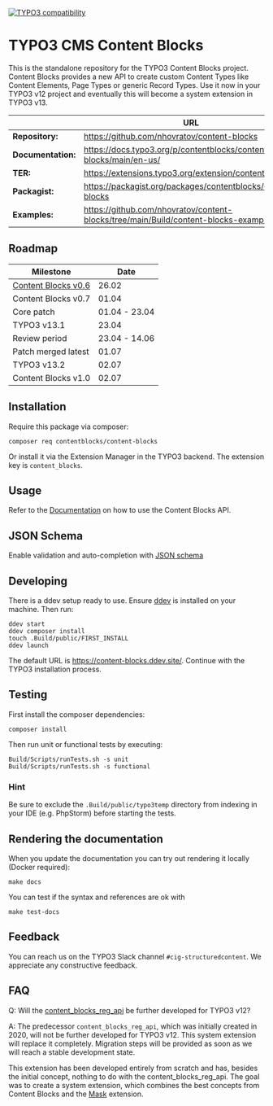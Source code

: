 [![TYPO3 compatibility](https://img.shields.io/badge/TYPO3-12.4-ff8700?maxAge=3600&logo=typo3)](https://get.typo3.org/)

# TYPO3 CMS Content Blocks

This is the standalone repository for the TYPO3 Content Blocks project. Content
Blocks provides a new API to create custom Content Types like Content Elements,
Page Types or generic Record Types. Use it now in your TYPO3 v12 project and
eventually this will become a system extension in TYPO3 v13.

|                    | URL                                                                                 |
|--------------------|-------------------------------------------------------------------------------------|
| **Repository:**    | https://github.com/nhovratov/content-blocks                                         |
| **Documentation:** | https://docs.typo3.org/p/contentblocks/content-blocks/main/en-us/                   |
| **TER:**           | https://extensions.typo3.org/extension/content_blocks                               |
| **Packagist:**     | https://packagist.org/packages/contentblocks/content-blocks                         |
| **Examples:**      | https://github.com/nhovratov/content-blocks/tree/main/Build/content-blocks-examples |

## Roadmap

| Milestone                                                                             | Date          |
|---------------------------------------------------------------------------------------|---------------|
| [Content Blocks v0.6](https://github.com/nhovratov/content-blocks/releases/tag/0.6.0) | 26.02         |
| Content Blocks v0.7                                                                   | 01.04         |
| Core patch                                                                            | 01.04 - 23.04 |
| TYPO3 v13.1                                                                           | 23.04         |
| Review period                                                                         | 23.04 - 14.06 |
| Patch merged latest                                                                   | 01.07         |
| TYPO3 v13.2                                                                           | 02.07         |
| Content Blocks v1.0                                                                   | 02.07         |

## Installation

Require this package via composer:

```
composer req contentblocks/content-blocks
```

Or install it via the Extension Manager in the TYPO3 backend. The extension key
is `content_blocks`.

## Usage

Refer to the [Documentation](https://docs.typo3.org/c/contentblocks/content-blocks/main/en-us)
on how to use the Content Blocks API.

## JSON Schema

Enable validation and auto-completion with [JSON schema](https://github.com/nhovratov/content-blocks-json-schema)

## Developing

There is a ddev setup ready to use. Ensure [ddev](https://github.com/ddev/ddev)
is installed on your machine. Then run:

```
ddev start
ddev composer install
touch .Build/public/FIRST_INSTALL
ddev launch
```

The default URL is https://content-blocks.ddev.site/.
Continue with the TYPO3 installation process.

## Testing

First install the composer dependencies:

```
composer install
```

Then run unit or functional tests by executing:

```
Build/Scripts/runTests.sh -s unit
Build/Scripts/runTests.sh -s functional
```

### Hint

Be sure to exclude the `.Build/public/typo3temp` directory from indexing in your IDE (e.g. PhpStorm) before starting the tests.

## Rendering the documentation

When you update the documentation you can try out rendering it locally
(Docker required):

```
make docs
```

You can test if the syntax and references are ok with

```
make test-docs
```

## Feedback

You can reach us on the TYPO3 Slack channel `#cig-structuredcontent`. We
appreciate any constructive feedback.

## FAQ

Q: Will the [content_blocks_reg_api](https://github.com/TYPO3-Initiatives/content-block-registration-api)
be further developed for TYPO3 v12?

A: The predecessor `content_blocks_reg_api`, which was initially created in 2020,
will not be further developed for TYPO3 v12. This system extension will replace
it completely. Migration steps will be provided as soon as we will reach a stable
development state.

This extension has been developed entirely from scratch and has, besides the
initial concept, nothing to do with the content_blocks_reg_api. The goal was to
create a system extension, which combines the best concepts from Content Blocks
and the [Mask](https://github.com/Gernott/mask) extension.
